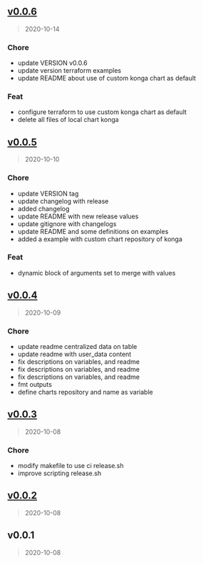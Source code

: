 
<a name="v0.0.6"></a>
## [v0.0.6](https://gitlab.com/bennuteam/terraform-helm-konga/compare/v0.0.5...v0.0.6)

> 2020-10-14

### Chore

* update VERSION v0.0.6
* update version terraform examples
* update README about use of custom konga chart as default

### Feat

* configure terraform to use custom konga chart as default
* delete all files of local chart konga


<a name="v0.0.5"></a>
## [v0.0.5](https://gitlab.com/bennuteam/terraform-helm-konga/compare/v0.0.4...v0.0.5)

> 2020-10-10

### Chore

* update VERSION tag
* update changelog with release
* added changelog
* update README with new release values
* update gitignore with changelogs
* update README and some definitions on examples
* added a example with custom chart repository of konga

### Feat

* dynamic block of arguments set to merge with values


<a name="v0.0.4"></a>
## [v0.0.4](https://gitlab.com/bennuteam/terraform-helm-konga/compare/v0.0.3...v0.0.4)

> 2020-10-09

### Chore

* update readme centralized data on table
* update readme with user_data content
* fix descriptions on variables, and readme
* fix descriptions on variables, and readme
* fix descriptions on variables, and readme
* fmt outputs
* define charts repository and name as variable


<a name="v0.0.3"></a>
## [v0.0.3](https://gitlab.com/bennuteam/terraform-helm-konga/compare/v0.0.2...v0.0.3)

> 2020-10-08

### Chore

* modify makefile to use ci release.sh
* improve scripting release.sh


<a name="v0.0.2"></a>
## [v0.0.2](https://gitlab.com/bennuteam/terraform-helm-konga/compare/v0.0.1...v0.0.2)

> 2020-10-08


<a name="v0.0.1"></a>
## v0.0.1

> 2020-10-08

